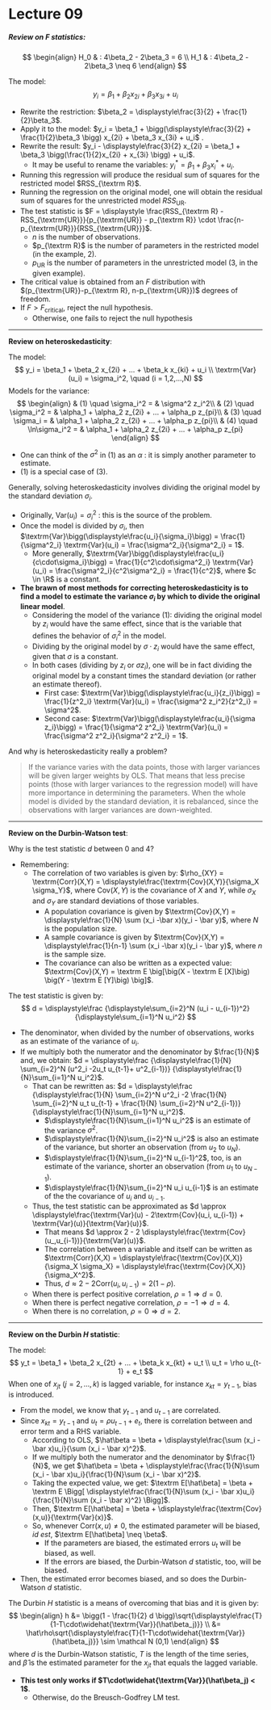 # Lecture 09

##### Review on $F$ statistics:

$$
\begin{align}
H_0 & : 4\beta_2 - 2\beta_3 = 6 \\
H_1 & : 4\beta_2 - 2\beta_3 \neq 6
\end{align}
$$

The model:
$$
y_i = \beta_1 + \beta_2 x_{2i} + \beta_3 x_{3i} + u_i
$$

- Rewrite the restriction: $\beta_2 = \displaystyle\frac{3}{2} + \frac{1}{2}\beta_3$.
- Apply it to the model: $y_i = \beta_1 + \bigg(\displaystyle\frac{3}{2} + \frac{1}{2}\beta_3 \bigg) x_{2i} + \beta_3 x_{3i} + u_i$ .
- Rewrite the result: $y_i - \displaystyle\frac{3}{2} x_{2i} = \beta_1 + \beta_3 \bigg(\frac{1}{2}x_{2i} + x_{3i} \bigg) + u_i$.
  - It may be useful to rename the variables: $y_i^{*} = \beta_1 + \beta_3 x_i^{*} + u_i$.
- Running this regression will produce the residual sum of squares for the restricted model $RSS_{\textrm R}$.
- Running the regression on the original model, one will obtain the residual sum of squares for the unrestricted model $RSS_{\textrm{UR}}$.
- The test statistic is $F = \displaystyle \frac{RSS_{\textrm R} - RSS_{\textrm{UR}}}{p_{\textrm{UR}} - p_{\textrm R}} \cdot \frac{n-p_{\textrm{UR}}}{RSS_{\textrm{UR}}}$.
  - $n$ is the number of observations.
  - $p_{\textrm R}$ is the number of parameters in the restricted model (in the example, $2$).
  - $p_{\textrm{UR}}$ is the number of parameters in the unrestricted model ($3$, in the given example).
- The critical value is obtained from an $F$ distribution with $(p_{\textrm{UR}}-p_{\textrm R}, n-p_{\textrm{UR}})$ degrees of freedom.
- If $F > F_{\textrm{critical}}$, reject the null hypothesis.
  - Otherwise, one fails to reject the null hypothesis

***

**Review on heteroskedasticity**:

The model:
$$
y_i = \beta_1 + \beta_2 x_{2i} + ... + \beta_k x_{ki} + u_i \\
\textrm{Var}(u_i) = \sigma_i^2, \quad (i = 1,2,...,N)
$$
Models for the variance:
$$
\begin{align}
& (1) \quad \sigma_i^2 = & \sigma^2 z_i^2\\
& (2) \quad \sigma_i^2 = & \alpha_1 + \alpha_2 z_{2i} + ... + \alpha_p z_{pi}\\
& (3) \quad \sigma_i = & \alpha_1 + \alpha_2 z_{2i} + ... + \alpha_p z_{pi}\\
& (4) \quad \ln\sigma_i^2 = & \alpha_1 + \alpha_2 z_{2i} + ... + \alpha_p z_{pi}
\end{align}
$$

- One can think of the $\sigma^2$ in $(1)$ as an $\alpha$ : it is simply another parameter to estimate.
- $(1)$ is a special case of $(3)$.

Generally, solving heteroskedasticity involves dividing the original model by the standard deviation $\sigma_i$.

- Originally, $\textrm{Var}(u_i) = \sigma^2_i$ : this is the source of the problem.
- Once the model is divided by $\sigma_i$, then $\textrm{Var}\bigg(\displaystyle\frac{u_i}{\sigma_i}\bigg) = \frac{1}{\sigma^2_i} \textrm{Var}(u_i) = \frac{\sigma^2_i}{\sigma^2_i} = 1$.
  - More generally, $\textrm{Var}\bigg(\displaystyle\frac{u_i}{c\cdot\sigma_i}\bigg) = \frac{1}{c^2\cdot\sigma^2_i} \textrm{Var}(u_i) = \frac{\sigma^2_i}{c^2\sigma^2_i} = \frac{1}{c^2}$, where $c \in \R$ is a constant.
- **The brawn of most methods for correcting heteroskedasticity is to find a model to estimate the variance $\sigma_i$ by which to divide the original linear model**.
  - Considering the model of the variance $(1)$: dividing the original model by $z_i$ would have the same effect, since that is the variable that defines the behavior of $\sigma^2_i$ in the model.
  - Dividing by the original model by $\sigma \cdot z_i$ would have the same effect, given that $\sigma$ is a constant.
  - In both cases (dividing by $z_i$ or $\sigma z_i$), one will be in fact dividing the original model by a constant times the standard deviation (or rather an estimate thereof).
    - First case: $\textrm{Var}\bigg(\displaystyle\frac{u_i}{z_i}\bigg) = \frac{1}{z^2_i} \textrm{Var}(u_i) = \frac{\sigma^2 z_i^2}{z^2_i} = \sigma^2$.
    - Second case: $\textrm{Var}\bigg(\displaystyle\frac{u_i}{\sigma z_i}\bigg) = \frac{1}{\sigma^2 z^2_i} \textrm{Var}(u_i) = \frac{\sigma^2 z^2_i}{\sigma^2 z^2_i} = 1$.

And why is heteroskedasticity really a problem?

> If the variance varies with the data points, those with larger variances will be given larger weights by OLS. That means that less precise points (those with larger variances to the regression model) will have more importance in determining the parameters. When the whole model is divided by the standard deviation, it is rebalanced, since the observations with larger variances are down-weighted.

***

**Review on the Durbin-Watson test**:

Why is the test statistic $d$ between $0$ and $4$?

- Remembering:
  - The correlation of two variables is given by: $\rho_{XY} = \textrm{Corr}(X,Y) = \displaystyle\frac{\textrm{Cov}(X,Y)}{\sigma_X \sigma_Y}$, where $\textrm{Cov}(X,Y)$ is the covariance of $X$ and $Y$, while $\sigma_X$ and $\sigma_Y$ are standard deviations of those variables.
    - A population covariance is given by $\textrm{Cov}(X,Y) = \displaystyle\frac{1}{N} \sum (x_i -\bar x)(y_i - \bar y)$, where $N$ is the population size.
    - A sample covariance is given by $\textrm{Cov}(X,Y) = \displaystyle\frac{1}{n-1} \sum (x_i -\bar x)(y_i - \bar y)$, where $n$ is the sample size.
    - The covariance can also be written as a expected value: $\textrm{Cov}(X,Y) = \textrm E \big[\big(X - \textrm E [X]\big) \big(Y - \textrm E [Y]\big) \big]$.

The test statistic is given by:
$$
d = \displaystyle\frac
{\displaystyle\sum_{i=2}^N (u_i - u_{i-1})^2}
{\displaystyle\sum_{i=1}^N u_i^2}
$$

- The denominator, when divided by the number of observations, works as an estimate of the variance of $u_i$.
- If we multiply both the numerator and the denominator by $\frac{1}{N}$ and, we obtain: $d = \displaystyle\frac
  {\displaystyle\frac{1}{N} \sum_{i=2}^N (u^2_i -2u_t u_{t-1}+ u^2_{i-1})}
  {\displaystyle\frac{1}{N}\sum_{i=1}^N u_i^2}$.
  - That can be rewritten as: $d = \displaystyle\frac
    {\displaystyle\frac{1}{N} \sum_{i=2}^N u^2_i -2 \frac{1}{N} \sum_{i=2}^N u_t u_{t-1} + \frac{1}{N} \sum_{i=2}^N u^2_{i-1})}
    {\displaystyle\frac{1}{N}\sum_{i=1}^N u_i^2}$.
    - $\displaystyle\frac{1}{N}\sum_{i=1}^N u_i^2$ is an estimate of the variance $\sigma^2$.
    - $\displaystyle\frac{1}{N}\sum_{i=2}^N u_i^2$ is also an estimate of the variance, but shorter an observation (from $u_2$ to $u_N$).
    - $\displaystyle\frac{1}{N}\sum_{i=2}^N u_{i-1}^2$, too, is an estimate of the variance, shorter an observation (from $u_1$ to $u_{N-1}$).
    - $\displaystyle\frac{1}{N}\sum_{i=2}^N u_i u_{i-1}$ is an estimate of the the covariance of $u_i$ and $u_{i-1}$.
  - Thus, the test statistic can be approximated as $d \approx \displaystyle\frac{\textrm{Var}(u) - 2\textrm{Cov}(u_i, u_{i-1}) + \textrm{Var}(u)}{\textrm{Var}(u)}$.
    - That means $d \approx 2 - 2 \displaystyle\frac{\textrm{Cov}(u_,u_{i-1})}{\textrm{Var}(u)}$.
    - The correlation between a variable and itself can be written as $\textrm{Corr}(X,X) = \displaystyle\frac{\textrm{Cov}(X,X)}{\sigma_X \sigma_X} = \displaystyle\frac{\textrm{Cov}(X,X)}{\sigma_X^2}$.
    - Thus, $d \approx 2 - 2 \textrm{Corr}(u_i,u_{i-1}) = 2(1-\rho)$.
  - When there is perfect positive correlation, $\rho=1 \Rightarrow d=0$.
  - When there is perfect negative correlation, $\rho=-1\Rightarrow d=4$.
  - When there is no correlation, $\rho=0\Rightarrow d=2$.

***

**Review on the Durbin $H$ statistic**:

The model:
$$
y_t = \beta_1 + \beta_2 x_{2t} + ... + \beta_k x_{kt} + u_t \\
u_t = \rho u_{t-1} + e_t
$$
When one of $x_{jt}\ (j=2,...,k)$ is lagged variable, for instance $x_{kt} = y_{t-1}$, bias is introduced.

- From the model, we know that $y_{t-1}$ and $u_{t-1}$ are correlated.
- Since $x_{kt} = y_{t-1}$ and $u_t = \rho u_{t-1} +e_t$, there is correlation between and error term and a RHS variable.
  - According to OLS, $\hat\beta = \beta + \displaystyle\frac{\sum (x_i - \bar x)u_i}{\sum (x_i - \bar x)^2}$.
  - If we multiply both the numerator and the denominator by $\frac{1}{N}$, we get $\hat\beta = \beta + \displaystyle\frac{\frac{1}{N}\sum (x_i - \bar x)u_i}{\frac{1}{N}\sum (x_i - \bar x)^2}$.
  - Taking the expected value, we get: $\textrm E[\hat\beta] = \beta + \textrm E \Bigg[ \displaystyle\frac{\frac{1}{N}\sum (x_i - \bar x)u_i}{\frac{1}{N}\sum (x_i - \bar x)^2} \Bigg]$.
  - Then, $\textrm E[\hat\beta] = \beta + \displaystyle\frac{\textrm{Cov}(x,u)}{\textrm{Var}(x)}$.
  - So, whenever $\textrm{Corr}(x,u) \neq 0$, the estimated parameter will be biased, *id est*, $\textrm E[\hat\beta] \neq \beta$.
    - If the parameters are biased, the estimated errors $u_t$ will be biased, as well.
    - If the errors are biased, the Durbin-Watson $d$ statistic, too, will be biased.
- Then, the estimated error becomes biased, and so does the Durbin-Watson $d$ statistic.

The Durbin $H$ statistic is a means of overcoming that bias and it is given by:
$$
\begin{align}
h &= \bigg(1 - \frac{1}{2} d \bigg)\sqrt{\displaystyle\frac{T}{1-T\cdot\widehat{\textrm{Var}}(\hat\beta_j)}} \\
&= \hat\rho\sqrt{\displaystyle\frac{T}{1-T\cdot\widehat{\textrm{Var}}(\hat\beta_j)}} \sim \mathcal N (0,1)
\end{align}
$$
where $d$ is the Durbin-Watson statistic, $T$ is the length of the time series, and $\hat\beta$ is the estimated parameter for the $x_{jt}$ that equals the lagged variable.

- **This test only works if $T\cdot\widehat{\textrm{Var}}(\hat\beta_j) < 1$**.
  - Otherwise, do the Breusch-Godfrey LM test.


